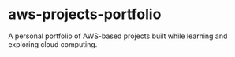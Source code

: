 # aws-projects-portfolio
A personal portfolio of AWS-based projects built while learning and exploring cloud computing.
